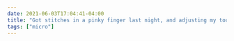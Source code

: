 ```yaml
---
date: 2021-06-03T17:04:41-04:00
title: "Got stitches in a pinky finger last night, and adjusting my touch typing, while annoying, has gone surprisingly smoothly. May help that I had a thumb in bandages for most of my first semester of college."
tags: ["micro"]
---
```

